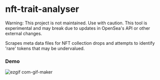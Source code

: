 # nft-trait-analyser

Warning: This project is not maintained. Use with caution. This tool is experimental and may break due to updates in OpenSea's API or other external changes.

Scrapes meta data files for NFT collection drops and attempts to identify 'rare' tokens that may be undervalued.

### Demo

![ezgif com-gif-maker](https://user-images.githubusercontent.com/60343279/170151579-db4e7d30-7028-4c8e-af6b-1d65e80cecdb.gif)
